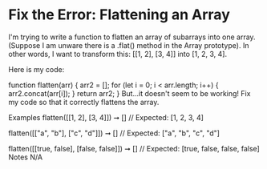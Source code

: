 # Fix the Error: Flattening an Array

I'm trying to write a function to flatten an array of subarrays into one array. (Suppose I am unware there is a .flat() method in the Array prototype). In other words, I want to transform this: [[1, 2], [3, 4]] into [1, 2, 3, 4].

Here is my code:

function flatten(arr) {
arr2 = [];
for (let i = 0; i < arr.length; i++) {
arr2.concat(arr[i]);
}
return arr2;
}
But...it doesn't seem to be working! Fix my code so that it correctly flattens the array.

Examples
flatten([[1, 2], [3, 4]]) ➞ []
// Expected: [1, 2, 3, 4]

flatten([["a", "b"], ["c", "d"]]) ➞ []
// Expected: ["a", "b", "c", "d"]

flatten([[true, false], [false, false]]) ➞ []
// Expected: [true, false, false, false]
Notes
N/A
